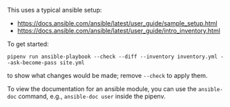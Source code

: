 This uses a typical ansible setup:

  - https://docs.ansible.com/ansible/latest/user_guide/sample_setup.html
  - https://docs.ansible.com/ansible/latest/user_guide/intro_inventory.html

To get started:

    pipenv run ansible-playbook --check --diff --inventory inventory.yml --ask-become-pass site.yml

to show what changes would be made; remove `--check` to apply them.

To view the documentation for an ansible module, you can use the
`ansible-doc` command, e.g., `ansible-doc user` inside the pipenv.
